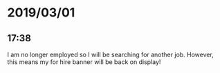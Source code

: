 # 2019/03/01

## 17:38

I am no longer employed so I will be searching for another job. However, this
means my for hire banner will be back on display!
